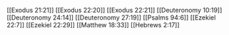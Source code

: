 [[Exodus 21:21]]
[[Exodus 22:20]]
[[Exodus 22:21]]
[[Deuteronomy 10:19]]
[[Deuteronomy 24:14]]
[[Deuteronomy 27:19]]
[[Psalms 94:6]]
[[Ezekiel 22:7]]
[[Ezekiel 22:29]]
[[Matthew 18:33]]
[[Hebrews 2:17]]

